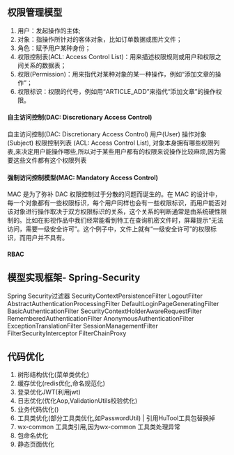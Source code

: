 ## 权限管理模型

1. 用户：发起操作的主体;
2. 对象：指操作所针对的客体对象，比如订单数据或图片文件；
3. 角色：赋予用户某种身份；
4. 权限控制表(ACL: Access Control List)：用来描述权限规则或用户和权限之间关系的数据表；
5. 权限(Permission)：用来指代对某种对象的某一种操作，例如“添加文章的操作”；
6. 权限标识：权限的代号，例如用“ARTICLE_ADD”来指代“添加文章”的操作权限。

#### 自主访问控制(DAC: Discretionary Access Control)

自主访问控制(DAC: Discretionary Access Control)
用户(User) 操作对象(Subject) 权限控制列表 (ACL: Access Control List),
对象本身拥有哪些权限列表,来决定用户能操作哪些,所以对于某些用户都有的权限来说操作比较麻烦,因为需要这些文件都有这个权限列表

#### 强制访问控制模型(MAC: Mandatory Access Control)

MAC 是为了弥补 DAC 权限控制过于分散的问题而诞生的。在 MAC
的设计中，每一个对象都有一些权限标识，每个用户同样也会有一些权限标识，而用户能否对该对象进行操作取决于双方权限标识的关系，这个关系的判断通常是由系统硬性限制的。比如在影视作品中我们经常能看到特工在查询机密文件时，屏幕提示“无法访问，需要一级安全许可”。这个例子中，文件上就有“一级安全许可”的权限标识，而用户并不具有。

#### RBAC

## 模型实现框架- Spring-Security

Spring Security过滤器
SecurityContextPersistenceFilter
LogoutFilter
AbstractAuthenticationProcessingFilter
DefaultLoginPageGeneratingFilter
BasicAuthenticationFilter
SecurityContextHolderAwareRequestFilter
RememberedAuthenticationFilter
AnonymousAuthenticationFilter
ExceptionTranslationFilter
SessionManagementFilter
FilterSecurityInterceptor
FilterChainProxy


## 代码优化
1. 树形结构优化(菜单类优化)
2. 缓存优化(redis优化,命名规范化)
3. 登录优化JWT(利用jwt)
4. 日志优化(优化Aop,ValidationUtils校验优化)
5. 业务代码优化()
6. 工具类优化(部分工具类优化,如PasswordUtil) | 引用HuTool工具包替换掉
7. wx-common 工具类引用,因为wx-common 工具类处理异常
8. 包命名优化
9. 静态页面优化

